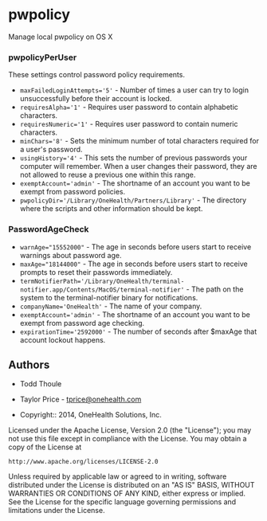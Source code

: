 pwpolicy
========

Manage local pwpolicy on OS X

### pwpolicyPerUser

These settings control password policy requirements.

- `maxFailedLoginAttempts='5'` - Number of times a user can try to login unsuccessfully before their account is locked.
- `requiresAlpha='1'` - Requires user password to contain alphabetic characters.
- `requiresNumeric='1'` - Requires user password to contain numeric characters.
- `minChars='8'` - Sets the minimum number of total characters required for a user's password.
- `usingHistory='4'` - This sets the number of previous passwords your computer will remember. When a user changes their password, they are not allowed to reuse a previous one within this range.
- `exemptAccount='admin'` - The shortname of an account you want to be exempt from password policies.
- `pwpolicyDir='/Library/OneHealth/Partners/Library'` - The directory where the scripts and other information should be kept.

### PasswordAgeCheck

- `warnAge="15552000"` - The age in seconds before users start to receive warnings about password age.
- `maxAge="18144000"` - The age in seconds before users start to receive prompts to reset their passwords immediately.
- `termNotifierPath='/Library/OneHealth/terminal-notifier.app/Contents/MacOS/terminal-notifier'` - The path on the system to the terminal-notifier binary for notifications.
- `companyName='OneHealth'` - The name of your company.
- `exemptAccount='admin'` - The shortname of an account you want to be exempt from password age checking.
- `expirationTime='2592000'` - The number of seconds after $maxAge that account lockout happens.

## Authors

* Todd Thoule
* Taylor Price - tprice@onehealth.com

* Copyright:: 2014, OneHealth Solutions, Inc.

Licensed under the Apache License, Version 2.0 (the "License");
you may not use this file except in compliance with the License.
You may obtain a copy of the License at

    http://www.apache.org/licenses/LICENSE-2.0

Unless required by applicable law or agreed to in writing, software
distributed under the License is distributed on an "AS IS" BASIS,
WITHOUT WARRANTIES OR CONDITIONS OF ANY KIND, either express or implied.
See the License for the specific language governing permissions and
limitations under the License.
